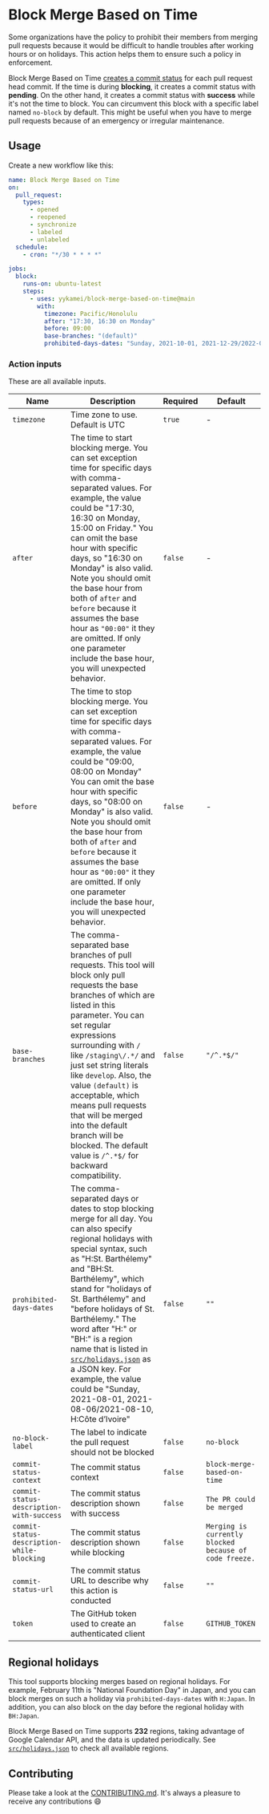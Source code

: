 # Block Merge Based on Time

Some organizations have the policy to prohibit their members from merging pull requests because it would be difficult to
handle troubles after working hours or on holidays. This action helps them to ensure such a policy in enforcement.

Block Merge Based on Time
[creates a commit status](https://docs.github.com/en/rest/reference/repos#create-a-commit-status) for each pull request
head commit. If the time is during **blocking**, it creates a commit status with **pending**. On the other hand, it
creates a commit status with **success** while it's not the time to block. You can circumvent this block with a specific
label named `no-block` by default. This might be useful when you have to merge pull requests because of an emergency or
irregular maintenance.

## Usage

Create a new workflow like this:

```yaml
name: Block Merge Based on Time
on:
  pull_request:
    types:
      - opened
      - reopened
      - synchronize
      - labeled
      - unlabeled
  schedule:
    - cron: "*/30 * * * *"

jobs:
  block:
    runs-on: ubuntu-latest
    steps:
      - uses: yykamei/block-merge-based-on-time@main
        with:
          timezone: Pacific/Honolulu
          after: "17:30, 16:30 on Monday"
          before: 09:00
          base-branches: "(default)"
          prohibited-days-dates: "Sunday, 2021-10-01, 2021-12-29/2022-01-04, H:United States, BH:United States"
```

### Action inputs

These are all available inputs.

| Name                                       | Description                                                                                                                                                                                                                                                                                                                                                                                                                                                                                                                                                               | Required | Default                                                                            |
| ------------------------------------------ | ------------------------------------------------------------------------------------------------------------------------------------------------------------------------------------------------------------------------------------------------------------------------------------------------------------------------------------------------------------------------------------------------------------------------------------------------------------------------------------------------------------------------------------------------------------------------- | -------- | ---------------------------------------------------------------------------------- |
| `timezone`                                 | Time zone to use. Default is UTC                                                                                                                                                                                                                                                                                                                                                                                                                                                                                                                                          | `true`   | -                                                                                  |
| `after`                                    | The time to start blocking merge. You can set exception time for specific days with comma-separated values. For example, the value could be "17:30, 16:30 on Monday, 15:00 on Friday." You can omit the base hour with specific days, so "16:30 on Monday" is also valid. Note you should omit the base hour from both of `after` and `before` because it assumes the base hour as `"00:00"` it they are omitted. If only one parameter include the base hour, you will unexpected behavior.                                                                              | `false`  | -                                                                                  |
| `before`                                   | The time to stop blocking merge. You can set exception time for specific days with comma-separated values. For example, the value could be "09:00, 08:00 on Monday" You can omit the base hour with specific days, so "08:00 on Monday" is also valid. Note you should omit the base hour from both of `after` and `before` because it assumes the base hour as `"00:00"` it they are omitted. If only one parameter include the base hour, you will unexpected behavior.                                                                                                 | `false`  | -                                                                                  |
| `base-branches`                            | The comma-separated base branches of pull requests. This tool will block only pull requests the base branches of which are listed in this parameter. You can set regular expressions surrounding with `/` like `/staging\/.*/` and just set string literals like `develop`. Also, the value `(default)` is acceptable, which means pull requests that will be merged into the default branch will be blocked. The default value is `/^.*$/` for backward compatibility.                                                                                                   | `false`  | `"/^.*$/"`                                                                         |
| `prohibited-days-dates`                    | The comma-separated days or dates to stop blocking merge for all day. You can also specify regional holidays with special syntax, such as "H:St. Barthélemy" and "BH:St. Barthélemy", which stand for "holidays of St. Barthélemy" and "before holidays of St. Barthélemy." The word after "H:" or "BH:" is a region name that is listed in [`src/holidays.json`](https://raw.githubusercontent.com/yykamei/block-merge-based-on-time/main/src/holidays.json) as a JSON key. For example, the value could be "Sunday, 2021-08-01, 2021-08-06/2021-08-10, H:Côte d’Ivoire" | `false`  | `""`                                                                               |
| `no-block-label`                           | The label to indicate the pull request should not be blocked                                                                                                                                                                                                                                                                                                                                                                                                                                                                                                              | `false`  | `no-block`                                                                         |
| `commit-status-context`                    | The commit status context                                                                                                                                                                                                                                                                                                                                                                                                                                                                                                                                                 | `false`  | `block-merge-based-on-time`                                                        |
| `commit-status-description-with-success`   | The commit status description shown with success                                                                                                                                                                                                                                                                                                                                                                                                                                                                                                                          | `false`  | `The PR could be merged`                                                           |
| `commit-status-description-while-blocking` | The commit status description shown while blocking                                                                                                                                                                                                                                                                                                                                                                                                                                                                                                                        | `false`  | `Merging is currently blocked because of code freeze.` |
| `commit-status-url`                        | The commit status URL to describe why this action is conducted                                                                                                                                                                                                                                                                                                                                                                                                                                                                                                            | `false`  | `""`                                                                               |
| `token`                                    | The GitHub token used to create an authenticated client                                                                                                                                                                                                                                                                                                                                                                                                                                                                                                                   | `false`  | `GITHUB_TOKEN`                                                                     |

## Regional holidays

This tool supports blocking merges based on regional holidays. For example, February 11th is "National Foundation Day"
in Japan, and you can block merges on such a holiday via `prohibited-days-dates` with `H:Japan`. In addition, you can
also block on the day before the regional holiday with `BH:Japan`.

Block Merge Based on Time supports **232** regions, taking advantage of Google Calendar API, and the data is updated
periodically.
See [`src/holidays.json`](https://raw.githubusercontent.com/yykamei/block-merge-based-on-time/main/src/holidays.json) to
check all available regions.

## Contributing

Please take a look at
the [CONTRIBUTING.md](https://github.com/yykamei/block-merge-based-on-time/blob/main/CONTRIBUTING.md). It's always a
pleasure to receive any contributions 😄
